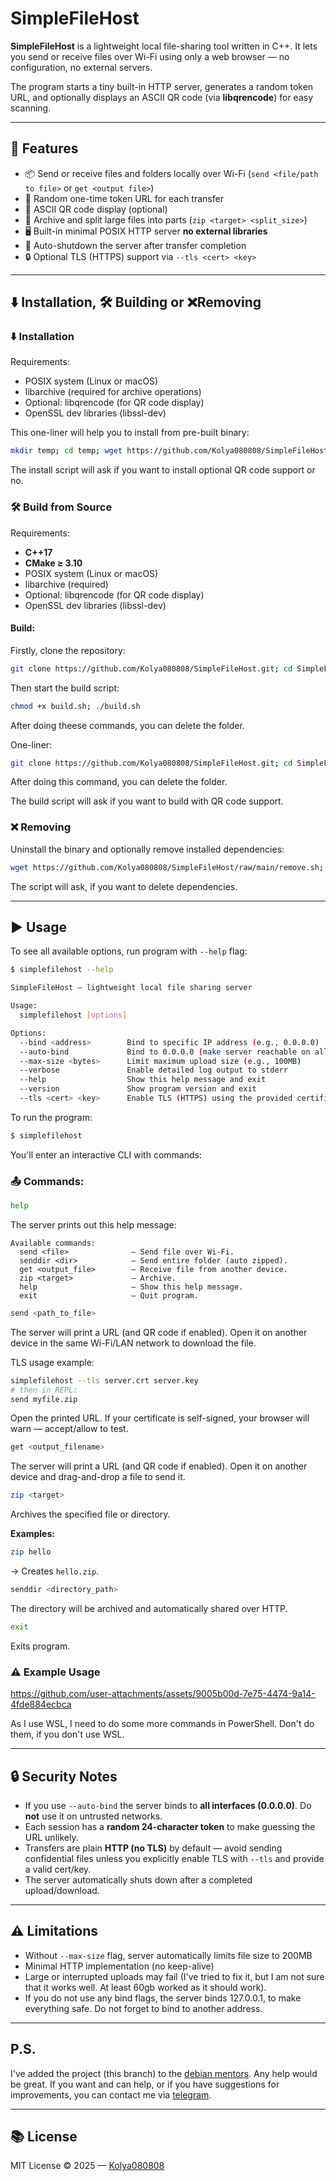 # SimpleFileHost

**SimpleFileHost** is a lightweight local file-sharing tool written in C++.
It lets you send or receive files over Wi-Fi using only a web browser — no configuration, no external servers.

The program starts a tiny built-in HTTP server, generates a random token URL, and optionally displays an ASCII QR code (via **libqrencode**) for easy scanning.

---

## 🚀 Features

- 📦 Send or receive files and folders locally over Wi-Fi (`send <file/path to file>` or `get <output file>`)
- 🔑 Random one-time token URL for each transfer
- 🧾 ASCII QR code display (optional)
- 🧩 Archive and split large files into parts (`zip <target> <split_size>`)
- 🖥️ Built-in minimal POSIX HTTP server **no external libraries**
- 🧹 Auto-shutdown the server after transfer completion
- 🔒 Optional TLS (HTTPS) support via `--tls <cert> <key>`

---
## ⬇️ Installation, 🛠️ Building or ❌Removing

### ⬇️ Installation

Requirements:
- POSIX system (Linux or macOS)
- libarchive (required for archive operations)
- Optional: libqrencode (for QR code display)
- OpenSSL dev libraries (libssl-dev)


This one-liner will help you to install from pre-built binary:

```bash
mkdir temp; cd temp; wget https://github.com/Kolya080808/SimpleFileHost/releases/download/v2.0/release.zip; unzip release.zip; chmod +x install.sh; sudo ./install.sh; cd ../; rm -r temp
```

The install script will ask if you want to install optional QR code support or no.

### 🛠️ Build from Source

Requirements:
- **C++17**
- **CMake ≥ 3.10**
- POSIX system (Linux or macOS)
- libarchive (required)
- Optional: libqrencode (for QR code display)
- OpenSSL dev libraries (libssl-dev)

#### Build:

Firstly, clone the repository:

```bash
git clone https://github.com/Kolya080808/SimpleFileHost.git; cd SimpleFileHost
```

Then start the build script:

```bash
chmod +x build.sh; ./build.sh
```

After doing theese commands, you can delete the folder.

One-liner:

```bash
git clone https://github.com/Kolya080808/SimpleFileHost.git; cd SimpleFileHost; chmod +x build.sh; ./build.sh
```

After doing this command, you can delete the folder.

The build script will ask if you want to build with QR code support.

### ❌ Removing

Uninstall the binary and optionally remove installed dependencies:

```bash
wget https://github.com/Kolya080808/SimpleFileHost/raw/main/remove.sh; chmod +x remove.sh; ./remove.sh; rm remove.sh
```

The script will ask, if you want to delete dependencies.

---

## ▶️ Usage

To see all available options, run program with `--help` flag:
```bash
$ simplefilehost --help

SimpleFileHost — lightweight local file sharing server

Usage:
  simplefilehost [options]

Options:
  --bind <address>        Bind to specific IP address (e.g., 0.0.0.0)
  --auto-bind             Bind to 0.0.0.0 (make server reachable on all interfaces)
  --max-size <bytes>      Limit maximum upload size (e.g., 100MB)
  --verbose               Enable detailed log output to stderr
  --help                  Show this help message and exit
  --version               Show program version and exit
  --tls <cert> <key>      Enable TLS (HTTPS) using the provided certificate and private key files
```

To run the program:

```bash
$ simplefilehost
```

You'll enter an interactive CLI with commands:

### 📤 Commands:

```bash
help
```

The server prints out this help message:
```
Available commands:
  send <file>              — Send file over Wi-Fi.
  senddir <dir>            — Send entire folder (auto zipped).
  get <output_file>        — Receive file from another device.
  zip <target>             — Archive.
  help                     — Show this help message.
  exit                     — Quit program.
```

```bash
send <path_to_file>
```

The server will print a URL (and QR code if enabled).
Open it on another device in the same Wi-Fi/LAN network to download the file.

TLS usage example:
```bash
simplefilehost --tls server.crt server.key
# then in REPL:
send myfile.zip
```

Open the printed URL. If your certificate is self-signed, your browser will warn — accept/allow to test.

```bash
get <output_filename>
```

The server will print a URL (and QR code if enabled).
Open it on another device and drag-and-drop a file to send it.

```bash
zip <target>
```

Archives the specified file or directory.

**Examples:**

```bash
zip hello
```

→ Creates `hello.zip`.

```bash
senddir <directory_path>
```

The directory will be archived and automatically shared over HTTP.

```bash
exit
```

Exits program.

### ⚠️ Example Usage



https://github.com/user-attachments/assets/9005b00d-7e75-4474-9a14-4fde884ecbca



As I use WSL, I need to do some more commands in PowerShell. Don't do them, if you don't use WSL.

---

## 🔒 Security Notes

- If you use `--auto-bind` the server binds to **all interfaces (0.0.0.0)**. Do **not** use it on untrusted networks.
- Each session has a **random 24-character token** to make guessing the URL unlikely.
- Transfers are plain **HTTP (no TLS)** by default — avoid sending confidential files unless you explicitly enable TLS with `--tls` and provide a valid cert/key.
- The server automatically shuts down after a completed upload/download.

---

## ⚠️ Limitations

- Without `--max-size` flag, server automatically limits file size to 200MB
- Minimal HTTP implementation (no keep-alive)
- Large or interrupted uploads may fail (I've tried to fix it, but I am not sure that it works well. At least 60gb worked as it should work).
- If you do not use any bind flags, the server binds 127.0.0.1, to make everything safe. Do not forget to bind to another address.

---
## P.S.

I've added the project (this branch) to the [debian mentors](https://mentors.debian.net/package/simplefilehost/). Any help would be great. 
If you want and can help, or if you have suggestions for improvements, you can contact me via [telegram](https://kolya080808.t.me/).

---

## 📚 License

MIT License © 2025 — [Kolya080808](https://github.com/Kolya080808)
